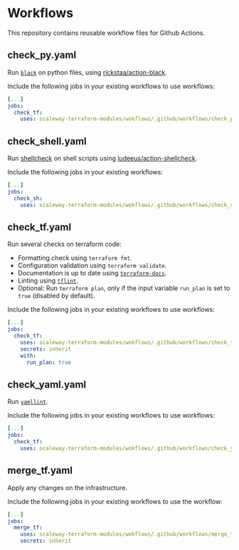 # Workflows

This repository contains reusable workflow files for Github Actions.

## check_py.yaml

Run [`black`](https://black.readthedocs.io/en/stable/) on python files, using [rickstaa/action-black](https://github.com/rickstaa/action-black).

Include the following jobs in your existing workflows to use workflows:
```yaml
[...]
jobs:
  check_tf:
    uses: scaleway-terraform-modules/wokflows/.github/workflows/check_py.yaml@main

```

## check_shell.yaml

Run [shellcheck](https://www.shellcheck.net/) on shell scripts using [ludeeus/action-shellcheck](https://github.com/ludeeus/action-shellcheck).

Include the following jobs in your existing workflows:
```yaml
[...]
jobs:
  check_sh:
    uses: scaleway-terraform-modules/wokflows/.github/workflows/check_shell.yaml@main

```

## check_tf.yaml

Run several checks on terraform code:
* Formatting check using `terraform fmt`.
* Configuration validation using `terraform validate`.
* Documentation is up to date using [`terraform-docs`](https://terraform-docs.io/).
* Linting using [`tflint`](https://github.com/terraform-linters/tflint).
* Optional: Run `terraform plan`, only if the input variable `run_plan` is set to `true` (disabled by default).

Include the following jobs in your existing workflows to use workflows:
```yaml
[...]
jobs:
  check_tf:
    uses: scaleway-terraform-modules/wokflows/.github/workflows/check_tf.yaml@main
    secrets: inherit
    with:
      run_plan: true

```

## check_yaml.yaml

Run [`yamllint`](https://www.yamllint.com/).

Include the following jobs in your existing workflows to use workflows:
```yaml
[...]
jobs:
  check_tf:
    uses: scaleway-terraform-modules/wokflows/.github/workflows/check_yaml.yaml@main

```

## merge_tf.yaml

Apply any changes on the infrastructure.

Include the following jobs in your existing workflows to use the workflow:
```yaml
[...]
jobs:
  merge_tf:
    uses: scaleway-terraform-modules/wokflows/.github/workflows/merge_tf.yaml@main
    secrets: inherit

```
